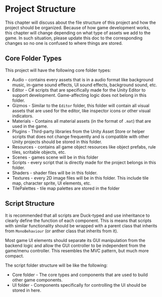 # Project Structure

This chapter will discuss about the file structure of this project and how the project should be organized.
Because of how game development works, this chapter will change depending on what type of assets we add to the game.
In such situation, please update this doc to the corresponding changes so no one is confused to where things are stored.

## Core Folder Types

This project will have the following core folder types:

- Audio - contains every assets that is in a audio format like background music, in-game sound effects, UI sound effects, background sound, etc.
- Editor - C# scripts that are specifically made for the Unity Editor to support development. Game-affecting logic does not belong in this folder.
- Gizmos - Similar to the `Editor` folder, this folder will contain all visual assets that are used for the editor, like inspector icons or other visual indicators.
- Materials - Contains all material assets (in the format of `.mat`) that are used in the game.
- Plugins - Third-party libraries from the Unity Asset Store or helper scripts that does not change frequently and is compatible with other Unity projects should be stored in this folder.
- Resources - contains all game object resources like object prefabs, rule tiles, scritable objects, etc.
- Scenes - games scene will be in this folder
- Scripts - every script that is directly made for the project belongs in this folder.
- Shaders - shader files will be in this folder.
- Textures - every 2D image files will be in this folder. This include tile map, character sprite, UI elements, etc.
- TilePalettes - tile map palettes are stored in the folder

## Script Structure

It is recommended that all scripts are Duck-typed and use inheritance to clearly define the function of each component.
This is means that scripts with similar functionality should be wrapped with a parent class that inherits from `MonoBehaviour` (or anther class that inherits from it).

Most game UI elements should separate its GUI manipulation from the backend logic and allow the GUI controller to be independent from the game/menu controller.
This resembles the MVC pattern, but much more compact.

The script folder structure will be like the following:

- Core folder - The core types and components that are used to build other game components.
- UI folder - Components specifically for controlling the UI should be stored in here.

